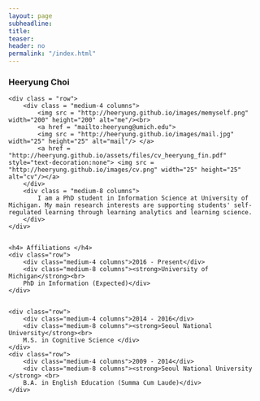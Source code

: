 ```yaml
---
layout: page
subheadline:
title: 
teaser: 
header: no
permalink: "/index.html"
---
```


<div id = "containter">
    <h3> Heeryung Choi </h3>

    <div class = "row">
        <div class = "medium-4 columns">
            <img src = "http://heeryung.github.io/images/memyself.png" width="200" height="200" alt="me"/><br>
            <a href = "mailto:heeryung@umich.edu">
            <img src = "http://heeryung.github.io/images/mail.jpg" width="25" height="25" alt="mail"/> </a>
            <a href = "http://heeryung.github.io/assets/files/cv_heeryung_fin.pdf" style="text-decoration:none"> <img src = "http://heeryung.github.io/images/cv.png" width="25" height="25" alt="cv"/></a>
        </div>
        <div class = "medium-8 columns">
            I am a PhD student in Information Science at University of Michigan. My main research interests are supporting students' self-regulated learning through learning analytics and learning science.
        </div>
    </div>
    
    
    <h4> Affiliations </h4>
    <div class="row">
        <div class="medium-4 columns">2016 - Present</div>
        <div class="medium-8 columns"><strong>University of Michigan</strong><br>
        PhD in Information (Expected)</div>
    </div>


    <div class="row">
        <div class="medium-4 columns">2014 - 2016</div>
        <div class="medium-8 columns"><strong>Seoul National University</strong><br>
        M.S. in Cognitive Science </div>
    </div>
    <div class="row">
        <div class="medium-4 columns">2009 - 2014</div>
        <div class="medium-8 columns"><strong>Seoul National University </strong> <br>
        B.A. in English Education (Summa Cum Laude)</div>
    </div>
</div>

    
<!--    <h4> News </h4>-->
<!--    <div class = "row">-->
<!--    <div class="medium-4 columns"> Nov. 2018 </div>-->
<!--        <div class="medium-8 columns"> One LAK19 full paper and two LAK19 short papers got acceped! </div>-->
<!--    </div>-->

<!--    <div class = "row">-->
<!--    <div class="medium-4 columns"> Sep. 2016 </div>-->
<!--        <div class="medium-8 columns"> My PhD in Information will begin at University of Michigan!</div>-->
<!--    </div>-->
<!---->
<!--    <div class = "row">-->
<!--        <div class="medium-4 columns"> Oct. 2015 </div>-->
<!--        <div class="medium-8 columns"> The Samsung Scholarship is granted for the PhD research.</div>-->
<!--    </div>-->


